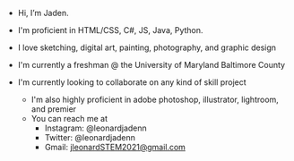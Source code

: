 - Hi, I’m Jaden.

- I'm proficient in HTML/CSS, C#, JS, Java, Python.

- I love sketching, digital art, painting, photography, and graphic design

- I'm currently a freshman @ the University of Maryland Baltimore County

- I'm currently looking to collaborate on any kind of skill project
  - I'm also highly proficient in adobe photoshop, illustrator, lightroom, and premier
  - You can reach me at
    - Instagram: @leonardjadenn
    - Twitter: @leonardjadenn
    - Gmail: jleonardSTEM2021@gmail.com

<!---
jadenl1/jadenl1 is a ✨ special ✨ repository because its `README.md` (this file) appears on your GitHub profile.
You can click the Preview link to take a look at your changes.
--->

